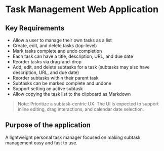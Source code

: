 # Task Management Web Application

## Key Requirements

- Allow a user to manage their own tasks as a list
- Create, edit, and delete tasks (top-level)
- Mark tasks complete and undo completion
- Each task can have a title, description, URL, and due date
- Reorder tasks via drag-and-drop
- Add, edit, and delete subtasks for a task (subtasks may also have description, URL, and due date)
- Reorder subtasks within their parent task
- Subtasks can be marked complete and undone
- Support setting an active subtask
- Allow copying the task list to the clipboard as Markdown

> Note: Prioritize a subtask-centric UX. The UI is expected to support inline editing, drag interactions, and calendar date selection.

## Purpose of the application

A lightweight personal task manager focused on making subtask management easy and fast to use.
